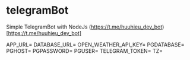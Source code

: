 # telegramBot
Simple TelegramBot with NodeJs
(https://t.me/huuhieu_dev_bot)[https://t.me/huuhieu_dev_bot]

APP_URL=
DATABASE_URL=
OPEN_WEATHER_API_KEY=
PGDATABASE=
PGHOST=
PGPASSWORD=
PGUSER=
TELEGRAM_TOKEN=
TZ=
